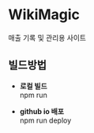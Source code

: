# WikiMagic
매출 기록 및 관리용 사이트


## 빌드방법

- <b>로컬 빌드</b>  
npm run

- <b>github io 배포</b>  
npm run deploy
